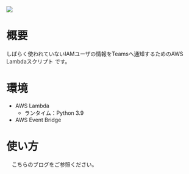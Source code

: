 <img src = "https://img.shields.io/badge/Python-3.9-informational.svg?logo=python">

# 概要
しばらく使われていないIAMユーザの情報をTeamsへ通知するためのAWS Lambdaスクリプト
です。  

# 環境
* AWS Lambda
   * ランタイム：Python 3.9
* AWS Event Bridge

# 使い方
　こちらのブログをご参照ください。
